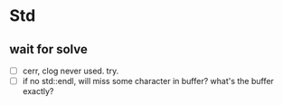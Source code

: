 # Std

## wait for solve

- [ ] cerr, clog never used. try.
- [ ] if no std::endl, will miss some character in buffer? what's the buffer exactly?